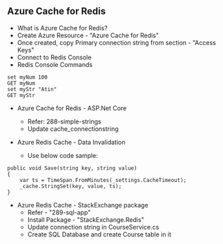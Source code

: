 ## Azure Cache for Redis

- What is Azure Cache for Redis?
- Create Azure Resource - "Azure Cache for Redis"
- Once created, copy Primary connection string from section - "Access Keys"
- Connect to Redis Console
- Redis Console Commands
```
set myNum 100
GET myNum
set myStr "Atin"
GET myStr
```
- Azure Cache for Redis - ASP.Net Core
  - Refer: 288-simple-strings
  - Update cache_connectionstring

- Azure Redis Cache - Data Invalidation
  - Use below code sample:
```
public void Save(string key, string value)
{
    var ts = TimeSpan.FromMinutes(_settings.CacheTimeout);
    _cache.StringSet(key, value, ts);
}
```

- Azure Redis Cache - StackExchange package
  - Refer - "289-sql-app"
  - Install Package - "StackExchange.Redis"
  - Update connection string in CourseService.cs
  - Create SQL Database and create Course table in it
